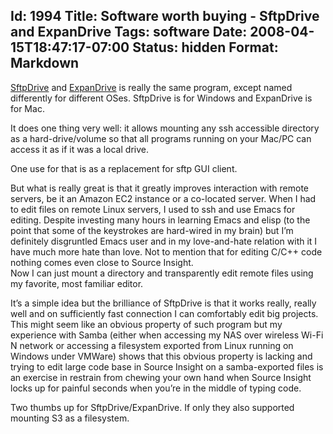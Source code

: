 Id: 1994
Title: Software worth buying - SftpDrive and ExpanDrive
Tags: software
Date: 2008-04-15T18:47:17-07:00
Status: hidden
Format: Markdown
--------------
[SftpDrive](http://www.sftpdrive.com/) and
[ExpanDrive](http://www.magnetk.com/expandrive) is really the same
program, except named differently for different OSes. SftpDrive is for
Windows and ExpanDrive is for Mac.

It does one thing very well: it allows mounting any ssh accessible
directory as a hard-drive/volume so that all programs running on your
Mac/PC can access it as if it was a local drive.

One use for that is as a replacement for sftp GUI client.

But what is really great is that it greatly improves interaction with
remote servers, be it an Amazon EC2 instance or a co-located server.
When I had to edit files on remote Linux servers, I used to ssh and use
Emacs for editing. Despite investing many hours in learning Emacs and
elisp (to the point that some of the keystrokes are hard-wired in my
brain) but I’m definitely disgruntled Emacs user and in my love-and-hate
relation with it I have much more hate than love. Not to mention that
for editing C/C++ code nothing comes even close to Source Insight.\
Now I can just mount a directory and transparently edit remote files
using my favorite, most familiar editor.

It’s a simple idea but the brilliance of SftpDrive is that it works
really, really well and on sufficiently fast connection I can
comfortably edit big projects. This might seem like an obvious property
of such program but my experience with Samba (either when accessing my
NAS over wireless Wi-Fi N network or accessing a filesystem exported
from Linux running on Windows under VMWare) shows that this obvious
property is lacking and trying to edit large code base in Source Insight
on a samba-exported files is an exercise in restrain from chewing your
own hand when Source Insight locks up for painful seconds when you’re in
the middle of typing code.

Two thumbs up for SftpDrive/ExpanDrive. If only they also supported
mounting S3 as a filesystem.
